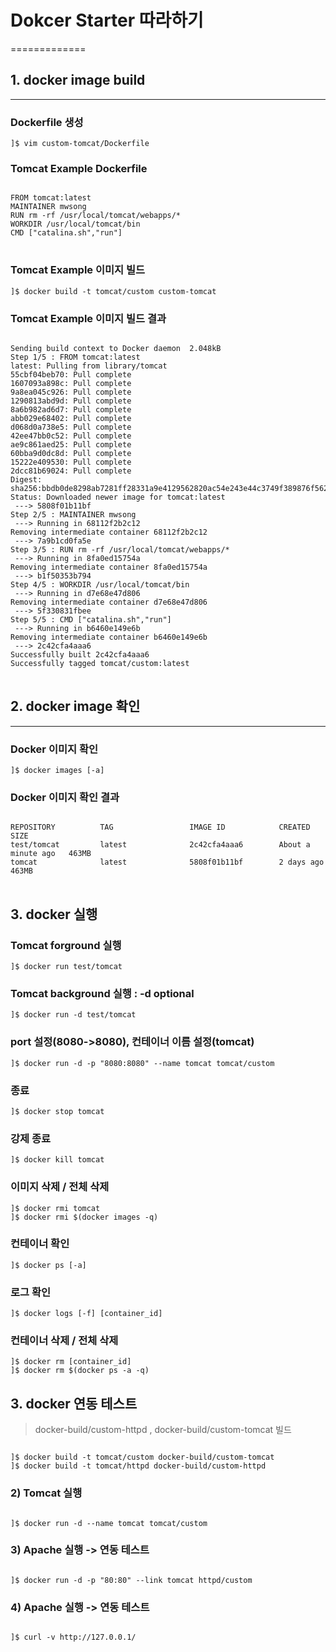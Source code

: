 # Dokcer Starter 따라하기
=============

## 1. docker image build
-------------

### Dockerfile 생성
<pre><code>]$ vim custom-tomcat/Dockerfile</code></pre>

### Tomcat Example Dockerfile
<pre>
<code>
FROM tomcat:latest 
MAINTAINER mwsong <mwsong@rockplace.co.kr> 
RUN rm -rf /usr/local/tomcat/webapps/* 
WORKDIR /usr/local/tomcat/bin 
CMD ["catalina.sh","run"]
</code>
</pre>

### Tomcat Example 이미지 빌드
<pre><code>]$ docker build -t tomcat/custom custom-tomcat</code></pre>

### Tomcat Example 이미지 빌드 결과
<pre>
<code>
Sending build context to Docker daemon  2.048kB
Step 1/5 : FROM tomcat:latest
latest: Pulling from library/tomcat
55cbf04beb70: Pull complete 
1607093a898c: Pull complete 
9a8ea045c926: Pull complete 
1290813abd9d: Pull complete 
8a6b982ad6d7: Pull complete 
abb029e68402: Pull complete 
d068d0a738e5: Pull complete 
42ee47bb0c52: Pull complete 
ae9c861aed25: Pull complete 
60bba9d0dc8d: Pull complete 
15222e409530: Pull complete 
2dcc81b69024: Pull complete 
Digest: sha256:bbdb0de8298ab7281ff28331a9e4129562820ac54e243e44c3749f389876f562
Status: Downloaded newer image for tomcat:latest
 ---> 5808f01b11bf
Step 2/5 : MAINTAINER mwsong <mwsong@rockplace.co.kr>
 ---> Running in 68112f2b2c12
Removing intermediate container 68112f2b2c12
 ---> 7a9b1cd0fa5e
Step 3/5 : RUN rm -rf /usr/local/tomcat/webapps/*
 ---> Running in 8fa0ed15754a
Removing intermediate container 8fa0ed15754a
 ---> b1f50353b794
Step 4/5 : WORKDIR /usr/local/tomcat/bin
 ---> Running in d7e68e47d806
Removing intermediate container d7e68e47d806
 ---> 5f330831fbee
Step 5/5 : CMD ["catalina.sh","run"]
 ---> Running in b6460e149e6b
Removing intermediate container b6460e149e6b
 ---> 2c42cfa4aaa6
Successfully built 2c42cfa4aaa6
Successfully tagged tomcat/custom:latest 
</code>
</pre>

## 2. docker image 확인
-------------
### Docker 이미지 확인
<pre><code>]$ docker images [-a]</code></pre>

### Docker 이미지 확인 결과
<pre>
<code>
REPOSITORY          TAG                 IMAGE ID            CREATED              SIZE
test/tomcat         latest              2c42cfa4aaa6        About a minute ago   463MB
tomcat              latest              5808f01b11bf        2 days ago           463MB
</code>
</pre>

## 3. docker 실행 

### Tomcat forground 실행
<pre><code>]$ docker run test/tomcat</code></pre>

### Tomcat background 실행 : -d optional
<pre><code>]$ docker run -d test/tomcat</code></pre>

### port 설정(8080->8080), 컨테이너 이름 설정(tomcat)
<pre><code>]$ docker run -d -p "8080:8080" --name tomcat tomcat/custom</code></pre>

### 종료 
<pre><code>]$ docker stop tomcat</code></pre>

### 강제 종료 
<pre><code>]$ docker kill tomcat</code></pre>
 
### 이미지 삭제  / 전체 삭제
<pre><code>]$ docker rmi tomcat
]$ docker rmi $(docker images -q)</code></pre>

### 컨테이너 확인   
<pre><code>]$ docker ps [-a]</code></pre> 

### 로그 확인 
<pre><code>]$ docker logs [-f] [container_id]</code></pre>

### 컨테이너 삭제 / 전체 삭제 
<pre><code>]$ docker rm [container_id]
]$ docker rm $(docker ps -a -q)
</code></pre>

## 3. docker 연동 테스트

> docker-build/custom-httpd , docker-build/custom-tomcat 빌드 

<pre><code>
]$ docker build -t tomcat/custom docker-build/custom-tomcat
]$ docker build -t tomcat/httpd docker-build/custom-httpd
</code></pre>

### 2) Tomcat 실행 
<pre><code>
]$ docker run -d --name tomcat tomcat/custom 
</code></pre>

### 3) Apache 실행 -> 연동 테스트 
<pre><code> 
]$ docker run -d -p "80:80" --link tomcat httpd/custom 
</code></pre>

### 4) Apache 실행 -> 연동 테스트 
<pre><code>
]$ curl -v http://127.0.0.1/
</code></pre>